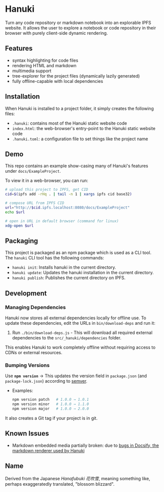 # Hanuki

Turn any code repository or markdown notebook into an explorable IPFS website.
It allows the user to explore a notebook or code repository in their browser with purely client-side dynamic rendering.

## Features

- syntax highlighting for code files
- rendering HTML and markdown
- multimedia support
- tree-explorer for the project files (dynamically lazily generated)
- fully offline-capable with local dependencies

## Installation

When Hanuki is installed to a project folder, it simply creates the following files:
  - `.hanuki`: contains most of the Hanuki static website code 
  - `index.html`: the web-browser's entry-point to the Hanuki static website code
  - `.hanuki.toml`: a configuration file to set things like the project name 

## Demo

This repo contains an example show-casing many of Hanuki's features under `docs/ExampleProject`.

To view it in a web-browser, you can run:
```sh
# upload this project to IPFS, get CID
cid=$(ipfs add -rHq . | tail -n 1 | xargs ipfs cid base32)

# compose URL from IPFS CID
url="http://$cid.ipfs.localhost:8080/docs/ExampleProject"
echo $url

# open in URL in default browser (command for linux)
xdg-open $url
```

## Packaging

This project is packaged as an npm package which is used as a CLI tool.
The `hanuki` CLI tool has the following commands:
- `hanuki init`: Installs hanuki in the current directory.
- `hanuki update`: Updates the hanuki installation in the current directory.
- `hanuki publish`: Publishes the current directory on IPFS.

## Development

### Managing Dependencies

Hanuki now stores all external dependencies locally for offline use. To update these dependencies, edit the URLs in `bin/download-deps` and run it:

1. Run `./bin/download-deps.js` - This will download all required external dependencies to the `src/_hanuki/dependencies` folder.

This enables Hanuki to work completely offline without requiring access to CDNs or external resources.

### Bumping Versions

Use **`npm version`** → This updates the version field in `package.json` (and `package-lock.json`) according to [semver](https://semver.org/).

  * Examples:

    ```bash
    npm version patch   # 1.0.0 → 1.0.1
    npm version minor   # 1.0.0 → 1.1.0
    npm version major   # 1.0.0 → 2.0.0
    ```

  It also creates a Git tag if your project is in git.

## Known Issues

- Markdown embedded media partially broken: due to [bugs in Docsify, the markdown renderer used by Hanuki](https://github.com/docsifyjs/docsify/issues/1891)

## Name

Derived from the Japanese _Hanafubuki_ _花吹雪_, meaning something like, perhaps exaggeratedly translated, "blossom blizzard".
